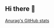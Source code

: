 ## Hi there 👋

<!--
**binbinL/binbinL** is a ✨ _special_ ✨ repository because its `README.md` (this file) appears on your GitHub profile.

Here are some ideas to get you started:

- 🔭 I’m currently working on ...
- 🌱 I’m currently learning ...
- 👯 I’m looking to collaborate on ...
- 🤔 I’m looking for help with ...
- 💬 Ask me about ...
- 📫 How to reach me: ...
- 😄 Pronouns: ...
- ⚡ Fun fact: ...
-->

<!--
[Top Langs](https://github-readme-stats.vercel.app/api/top-langs/?username=binbinL)
-->
[Anurag's GitHub stats](https://github-readme-stats.vercel.app/api?username=binbinL)

